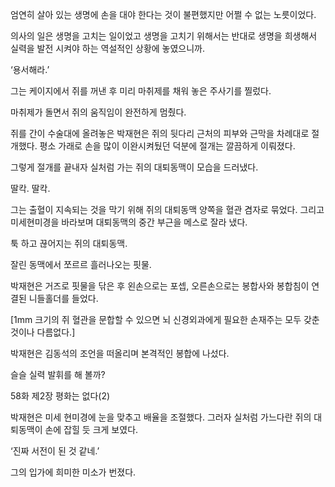 엄연히 살아 있는 생명에 손을 대야 한다는 것이 불편했지만 어쩔 수 없는 노릇이었다.

의사의 일은 생명을 고치는 일이었고 생명을 고치기 위해서는 반대로 생명을 희생해서 실력을 발전 시켜야 하는 역설적인 상황에 놓였으니까.

‘용서해라.’

그는 케이지에서 쥐를 꺼낸 후 미리 마취제를 채워 놓은 주사기를 찔렀다.

마취제가 돌면서 쥐의 움직임이 완전하게 멈췄다.

쥐를 간이 수술대에 올려놓은 박재현은 쥐의 뒷다리 근처의 피부와 근막을 차례대로 절개했다. 평소 가래로 손을 많이 이완시켜뒀던 덕분에 절개는 깔끔하게 이뤄졌다.

그렇게 절개를 끝내자 실처럼 가는 쥐의 대퇴동맥이 모습을 드러냈다.

딸칵. 딸칵.

그는 출혈이 지속되는 것을 막기 위해 쥐의 대퇴동맥 양쪽을 혈관 겸자로 묶었다. 그리고 미세현미경을 바라보며 대퇴동맥의 중간 부근을 메스로 잘라 냈다.

툭 하고 끊어지는 쥐의 대퇴동맥.

잘린 동맥에서 쪼르르 흘러나오는 핏물.

박재현은 거즈로 핏물을 닦은 후 왼손으로는 포셉, 오른손으로는 봉합사와 봉합침이 연결된 니들홀더를 들었다.

[1mm 크기의 쥐 혈관을 문합할 수 있으면 뇌 신경외과에게 필요한 손재주는 모두 갖춘 것이나 다름없다.]

박재현은 김동석의 조언을 떠올리며 본격적인 봉합에 나섰다.

슬슬 실력 발휘를 해 볼까?

58화 제2장 평화는 없다(2)

박재현은 미세 현미경에 눈을 맞추고 배율을 조절했다. 그러자 실처럼 가느다란 쥐의 대퇴동맥이 손에 잡힐 듯 크게 보였다.

‘진짜 서전이 된 것 같네.’

그의 입가에 희미한 미소가 번졌다.